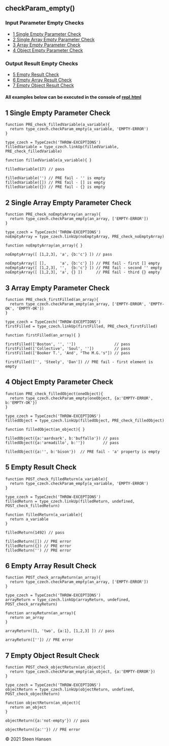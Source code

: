 ## checkParam_empty() 

### Input Parameter Empty Checks
  -  [1 Single Empty Parameter Check](#single-empty-parameter-check)  
  -  [2 Single Array Empty Parameter Check](#single-array-empty-parameter-check) 
  -  [3 Array Empty Parameter Check](#array-empty-parameter-check)  
  -  [4 Object Empty Parameter Check](#object-empty-parameter-check)  


### Output Result Empty Checks
  -  [5 Empty Result Check](#empty-result-check)
  -  [6 Empty Array Result Check](#empty-array-result-check)     
  -  [7 Empty Object Result Check](#empty-object-result-check)     

#### All examples below can be executed in the console of [repl.html](../../test-collection/repl.html)

## 1 Single Empty Parameter Check<a name="single-empty-parameter-check"></a>
  
```
function PRE_check_filledVariable(a_variable){
  return type_czech.checkParam_empty(a_variable, 'EMPTY-ERROR')
}

type_czech = TypeCzech('THROW-EXCEPTIONS')
filledVariable = type_czech.linkUp(filledVariable, PRE_check_filledVariable) 

function filledVariable(a_variable){ }

filledVariable(17) // pass

filledVariable('') // PRE fail - '' is empty
filledVariable([]) // PRE fail - [] is empty
filledVariable({}) // PRE fail - {} is empty
```

## 2 Single Array Empty Parameter Check<a name="single-array-empty-parameter-check"></a>
    
```
function PRE_check_noEmptyArray(an_array){
  return type_czech.checkParam_empty(an_array, ['EMPTY-ERROR'])
}

type_czech = TypeCzech('THROW-EXCEPTIONS')
noEmptyArray = type_czech.linkUp(noEmptyArray, PRE_check_noEmptyArray) 

function noEmptyArray(an_array){ }

noEmptyArray([ [1,2,3], 'a', {b:'c'} ]) // pass 

noEmptyArray([ [],      'a', {b:'c'} ]) // PRE fail - first [] empty  
noEmptyArray([ [1,2,3], '',  {b:'c'} ]) // PRE fail - second '' empty
noEmptyArray([ [1,2,3], 'a', {} ])      // PRE fail - third {} empty
```


## 3 Array Empty Parameter Check<a name="array-empty-parameter-check"></a>

```
function PRE_check_firstFilled(an_array){
  return type_czech.checkParam_empty(an_array, ['EMPTY-ERROR', 'EMPTY-OK', 'EMPTY-OK'])
}

type_czech = TypeCzech('THROW-EXCEPTIONS')
firstFilled = type_czech.linkUp(firstFilled, PRE_check_firstFilled) 

function firstFilled(an_array){ }

firstFilled(['Boston', '', ''])                 // pass
firstFilled(['Collective', 'Soul', ''])         // pass
firstFilled(['Booker T.', 'And', "The M.G.'s"]) // pass  

firstFilled(['', 'Steely', 'Dan']) // PRE fail - first element is empty
```

## 4 Object Empty Parameter Check<a name="object-empty-parameter-check"></a>

```
function PRE_check_filledObject(oneObject){
  return type_czech.checkParam_empty(oneObject, {a:'EMPTY-ERROR', b:'EMPTY-OK'})
}

type_czech = TypeCzech('THROW-EXCEPTIONS')
filledObject = type_czech.linkUp(filledObject, PRE_check_filledObject) 

function filledObject(an_object){ }

filledObject({a:'aardvark', b:'buffallo'}) // pass  
filledObject({a:'armadillo', b:''})        // pass  

filledObject({a:'', b:'bison'})  // PRE fail - 'a' property is empty 
```




## 5 Empty Result Check<a name="empty-result-check"></a>
```
function POST_check_filledReturn(a_variable){
  return type_czech.checkParam_empty(a_variable, 'EMPTY-ERROR')
}

type_czech = TypeCzech('THROW-EXCEPTIONS')
filledReturn = type_czech.linkUp(filledReturn, undefined, POST_check_filledReturn) 

function filledReturn(a_variable){
  return a_variable
}

filledReturn(1492) // pass

filledReturn([]) // PRE error         
filledReturn({}) // PRE error         
filledReturn('') // PRE error         
```


## 6 Empty Array Result Check<a name="empty-array-result-check"></a> 

```
function POST_check_arrayReturn(an_array){
  return type_czech.checkParam_empty(an_array, ['EMPTY-ERROR'])
}

type_czech = TypeCzech('THROW-EXCEPTIONS')
arrayReturn = type_czech.linkUp(arrayReturn, undefined, POST_check_arrayReturn) 

function arrayReturn(an_array){
  return an_array
}

arrayReturn([1, 'two', {a:1}, [1,2,3] ]) // pass  

arrayReturn(['']) // PRE error     
```




## 7 Empty Object Result Check<a name="empty-object-result-check"></a> 
```
function POST_check_objectReturn(an_object){
  return type_czech.checkParam_empty(an_object, {a:'EMPTY-ERROR'})
}

type_czech = TypeCzech('THROW-EXCEPTIONS')
objectReturn = type_czech.linkUp(objectReturn, undefined, POST_check_objectReturn) 

function objectReturn(an_object){
  return an_object
}

objectReturn({a:'not-empty'}) // pass

objectReturn({a:''}) // PRE error     
```










&copy; 2021 Steen Hansen



